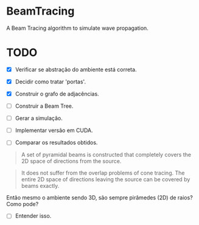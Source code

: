 # BeamTracing
A Beam Tracing algorithm to simulate wave propagation.

# TODO
- [X] Verificar se abstração do ambiente está correta.
- [X] Decidir como tratar 'portas'.
- [X] Construir o grafo de adjacências.
- [ ] Construir a Beam Tree.
- [ ] Gerar a simulação.
- [ ] Implementar versão em CUDA.
- [ ] Comparar os resultados obtidos.

 
> A set of pyramidal beams is constructed that completely covers the 2D space of directions from the source.

> It does not suffer from the overlap problems of cone tracing. The entire 2D space of directions leaving the source can be covered by beams exactly.

Então mesmo o ambiente sendo 3D, são sempre pirâmedes (2D) de raios? Como pode? 
- [ ] Entender isso.
